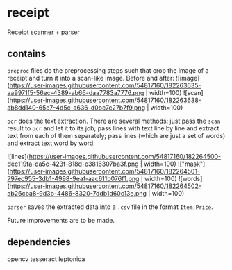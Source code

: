 # receipt
Receipt scanner + parser

## contains
`preproc` files do the preprocessing steps such that crop the image of a receipt and turn it into a scan-like image.
Before and after:
![image](https://user-images.githubusercontent.com/54817160/182263635-aa9971f5-56ec-4389-ab66-daa7783a7776.png | width=100) ![scan](https://user-images.githubusercontent.com/54817160/182263638-ab8dd140-65e7-4d5c-a636-d0bc7c27b7f9.png  | width=100)

`ocr` does the text extraction.
There are several methods: 
just pass the `scan` result to `ocr` and let it to its job; 
pass lines with text line by line and extract text from each of them separately; 
pass lines (which are just a set of words) and extract text word by word.

![lines](https://user-images.githubusercontent.com/54817160/182264500-dec119fa-da5c-423f-818d-e3816307ba3f.png | width=100) !["mask"](https://user-images.githubusercontent.com/54817160/182264501-797ec955-3db1-4998-9eaf-aac611b076f1.png | width=100) ![words](https://user-images.githubusercontent.com/54817160/182264502-ab26cba8-9d3b-4486-8320-7ddb1d60c13e.png | width=100)

 `parser` saves the extracted data into a `.csv` file in the format `Item,Price`.

Future improvements are to be made.

## dependencies
opencv
tesseract
leptonica
